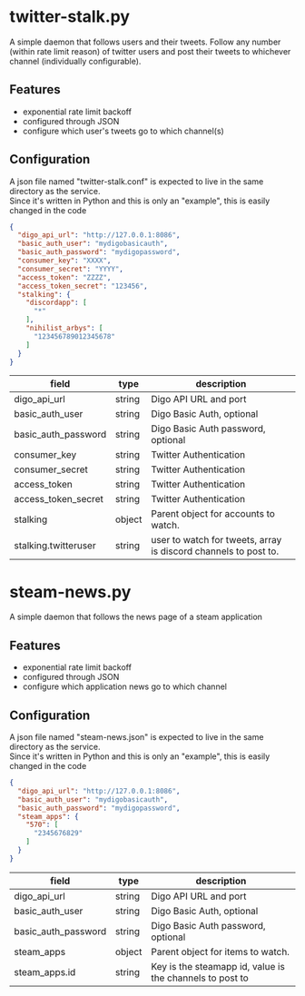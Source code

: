 # twitter-stalk.py
A simple daemon that follows users and their tweets.
Follow any number (within rate limit reason) of twitter users and post their tweets to whichever channel (individually configurable).

## Features
* exponential rate limit backoff
* configured through JSON
* configure which user's tweets go to which channel(s)

## Configuration
A json file named "twitter-stalk.conf" is expected to live in the same directory as the service.  
Since it's written in Python and this is only an "example", this is easily changed in the code

```json
{
  "digo_api_url": "http://127.0.0.1:8086",
  "basic_auth_user": "mydigobasicauth",
  "basic_auth_password": "mydigopassword",
  "consumer_key": "XXXX",
  "consumer_secret": "YYYY",
  "access_token": "ZZZZ",
  "access_token_secret": "123456",
  "stalking": {
    "discordapp": [
      "*"
    ],
    "nihilist_arbys": [
      "123456789012345678"
    ]
  }
}
```

field                | type   | description
---------------------|--------|---------
digo_api_url         | string | Digo API URL and port
basic_auth_user      | string | Digo Basic Auth, optional
basic_auth_password  | string | Digo Basic Auth password, optional
consumer_key         | string | Twitter Authentication
consumer_secret      | string | Twitter Authentication
access_token         | string | Twitter Authentication
access_token_secret  | string | Twitter Authentication
stalking             | object | Parent object for accounts to watch.
stalking.twitteruser | string | user to watch for tweets, array is discord channels to post to.



# steam-news.py
A simple daemon that follows the news page of a steam application

## Features
* exponential rate limit backoff
* configured through JSON
* configure which application news go to which channel

## Configuration
A json file named "steam-news.json" is expected to live in the same directory as the service.  
Since it's written in Python and this is only an "example", this is easily changed in the code

```json
{
  "digo_api_url": "http://127.0.0.1:8086",
  "basic_auth_user": "mydigobasicauth",
  "basic_auth_password": "mydigopassword",
  "steam_apps": {
    "570": [
      "2345676829"
    ]
  }
}
```

field                | type   | description
---------------------|--------|---------
digo_api_url         | string | Digo API URL and port
basic_auth_user      | string | Digo Basic Auth, optional
basic_auth_password  | string | Digo Basic Auth password, optional
steam_apps           | object | Parent object for items to watch.
steam_apps.id        | string | Key is the steamapp id, value is the channels to post to
